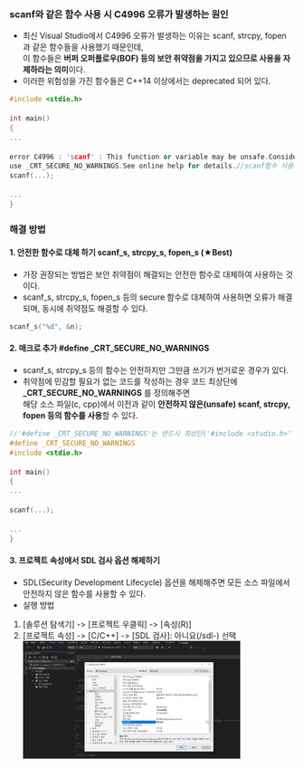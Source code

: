 ### scanf와 같은 함수 사용 시 C4996 오류가 발생하는 원인
* 최신 Visual Studio에서 C4996 오류가 발생하는 이유는 scanf, strcpy, fopen 과 같은 함수들을 사용했기 때문인데,<br/>
이 함수들은 **버퍼 오퍼플로우(BOF) 등의 보안 취약점을 가지고 있으므로 사용을 자제하라는 의미**이다.
* 이러한 위험성을 가진 함수들은 C++14 이상에서는 deprecated 되어 있다.

```cpp
#include <stdio.h>

int main()
{
...

error C4996 : 'scanf' : This function or variable may be unsafe.Consider using scanf_s instead.To disable deprecation,
use _CRT_SECURE_NO_WARNINGS.See online help for details.//scanf함수 사용시 오류 발생
scanf(...);

...
}
```
### 해결 방법
#### 1. 안전한 함수로 대체 하기 scanf_s, strcpy_s, fopen_s (★Best)
* 가장 권장되는 방법은 보안 취약점이 해결되는 안전한 함수로 대체하여 사용하는 것이다.
* scanf_s, strcpy_s, fopen_s 등의 secure 함수로 대체하여 사용하면 오류가 해결되며, 동시에 취약점도 해결할 수 있다.
```cpp
scanf_s("%d", &n);
```
#### 2. 매크로 추가 #define _CRT_SECURE_NO_WARNINGS
* scanf_s, strcpy_s 등의 함수는 안전하지만 그만큼 쓰기가 번거로운 경우가 있다.
* 취약점에 민감할 필요가 없는 코드를 작성하는 경우 코드 최상단에 **_CRT_SECURE_NO_WARNINGS** 를 정의해주면<br/>
해당 소스 파일(c, cpp)에서 이전과 같이 **안전하지 않은(unsafe) scanf, strcpy, fopen 등의 함수를 사용**할 수 있다.
```cpp
//'#define _CRT_SECURE_NO_WARNINGS'는 반드시 최상단('#include <studio.h>' 보다 위)에 정의해야 한다.
#define _CRT_SECURE_NO_WARNINGS
#include <stdio.h>

int main()
{
...

scanf(...);

...
}
```
#### 3. 프로젝트 속성에서 SDL 검사 옵션 해제하기
* SDL(Security Development Lifecycle) 옵션을 해제해주면 모든 소스 파일에서 안전하지 않은 함수를 사용할 수 있다.
* 실행 방법
1) [솔루션 탐색기] -> [프로젝트 우클릭] -> [속성(R)]
2) [프로젝트 속성] -> [C/C++] -> [SDL 검사]: 아니요(/sdl-) 선택
<img src = "https://github.com/YouAndMeToo3323/TIL/blob/main/C/image/%ED%94%84%EB%A1%9C%EC%A0%9D%ED%8A%B8_%EC%86%8D%EC%84%B1%ED%8E%98%EC%9D%B4%EC%A7%80.png?raw=true" width = "80%" height = "60%" title = "프로젝트 속성"></img>
















